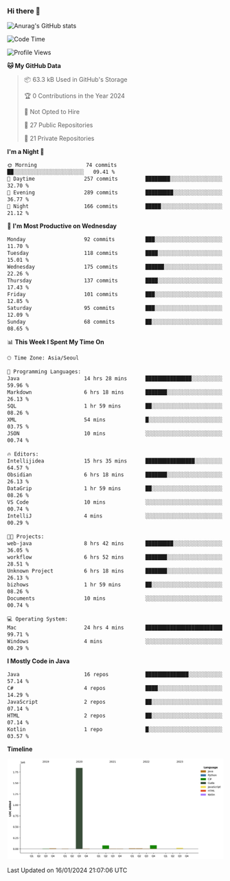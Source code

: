 ### Hi there 👋

![Anurag's GitHub stats](https://github-readme-stats.vercel.app/api?username=pllap&show_icons=true&theme=github_dark)

<!--START_SECTION:waka-->
![Code Time](http://img.shields.io/badge/Code%20Time-724%20hrs%2019%20mins-blue)

![Profile Views](http://img.shields.io/badge/Profile%20Views-0-blue)

**🐱 My GitHub Data** 

> 📦 63.3 kB Used in GitHub's Storage 
 > 
> 🏆 0 Contributions in the Year 2024
 > 
> 🚫 Not Opted to Hire
 > 
> 📜 27 Public Repositories 
 > 
> 🔑 21 Private Repositories 
 > 
**I'm a Night 🦉** 

```text
🌞 Morning                74 commits          ██░░░░░░░░░░░░░░░░░░░░░░░   09.41 % 
🌆 Daytime                257 commits         ████████░░░░░░░░░░░░░░░░░   32.70 % 
🌃 Evening                289 commits         █████████░░░░░░░░░░░░░░░░   36.77 % 
🌙 Night                  166 commits         █████░░░░░░░░░░░░░░░░░░░░   21.12 % 
```
📅 **I'm Most Productive on Wednesday** 

```text
Monday                   92 commits          ███░░░░░░░░░░░░░░░░░░░░░░   11.70 % 
Tuesday                  118 commits         ████░░░░░░░░░░░░░░░░░░░░░   15.01 % 
Wednesday                175 commits         ██████░░░░░░░░░░░░░░░░░░░   22.26 % 
Thursday                 137 commits         ████░░░░░░░░░░░░░░░░░░░░░   17.43 % 
Friday                   101 commits         ███░░░░░░░░░░░░░░░░░░░░░░   12.85 % 
Saturday                 95 commits          ███░░░░░░░░░░░░░░░░░░░░░░   12.09 % 
Sunday                   68 commits          ██░░░░░░░░░░░░░░░░░░░░░░░   08.65 % 
```


📊 **This Week I Spent My Time On** 

```text
🕑︎ Time Zone: Asia/Seoul

💬 Programming Languages: 
Java                     14 hrs 28 mins      ███████████████░░░░░░░░░░   59.96 % 
Markdown                 6 hrs 18 mins       ███████░░░░░░░░░░░░░░░░░░   26.13 % 
SQL                      1 hr 59 mins        ██░░░░░░░░░░░░░░░░░░░░░░░   08.26 % 
XML                      54 mins             █░░░░░░░░░░░░░░░░░░░░░░░░   03.75 % 
JSON                     10 mins             ░░░░░░░░░░░░░░░░░░░░░░░░░   00.74 % 

🔥 Editors: 
Intellijidea             15 hrs 35 mins      ████████████████░░░░░░░░░   64.57 % 
Obsidian                 6 hrs 18 mins       ███████░░░░░░░░░░░░░░░░░░   26.13 % 
DataGrip                 1 hr 59 mins        ██░░░░░░░░░░░░░░░░░░░░░░░   08.26 % 
VS Code                  10 mins             ░░░░░░░░░░░░░░░░░░░░░░░░░   00.74 % 
IntelliJ                 4 mins              ░░░░░░░░░░░░░░░░░░░░░░░░░   00.29 % 

🐱‍💻 Projects: 
web-java                 8 hrs 42 mins       █████████░░░░░░░░░░░░░░░░   36.05 % 
workflow                 6 hrs 52 mins       ███████░░░░░░░░░░░░░░░░░░   28.51 % 
Unknown Project          6 hrs 18 mins       ███████░░░░░░░░░░░░░░░░░░   26.13 % 
bizhows                  1 hr 59 mins        ██░░░░░░░░░░░░░░░░░░░░░░░   08.26 % 
Documents                10 mins             ░░░░░░░░░░░░░░░░░░░░░░░░░   00.74 % 

💻 Operating System: 
Mac                      24 hrs 4 mins       █████████████████████████   99.71 % 
Windows                  4 mins              ░░░░░░░░░░░░░░░░░░░░░░░░░   00.29 % 
```

**I Mostly Code in Java** 

```text
Java                     16 repos            ██████████████░░░░░░░░░░░   57.14 % 
C#                       4 repos             ████░░░░░░░░░░░░░░░░░░░░░   14.29 % 
JavaScript               2 repos             ██░░░░░░░░░░░░░░░░░░░░░░░   07.14 % 
HTML                     2 repos             ██░░░░░░░░░░░░░░░░░░░░░░░   07.14 % 
Kotlin                   1 repo              █░░░░░░░░░░░░░░░░░░░░░░░░   03.57 % 
```



**Timeline**

![Lines of Code chart](https://raw.githubusercontent.com/pllap/pllap/main/assets/bar_graph.png)


 Last Updated on 16/01/2024 21:07:06 UTC
<!--END_SECTION:waka-->


<!--
**pllap/pllap** is a ✨ _special_ ✨ repository because its `README.md` (this file) appears on your GitHub profile.

Here are some ideas to get you started:

- 🔭 I’m currently working on ...
- 🌱 I’m currently learning ...
- 👯 I’m looking to collaborate on ...
- 🤔 I’m looking for help with ...
- 💬 Ask me about ...
- 📫 How to reach me: ...
- 😄 Pronouns: ...
- ⚡ Fun fact: ...
-->
